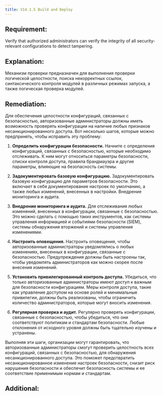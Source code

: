 ```yaml
---
title: V14.1.5 Build and Deploy
---
```







## Requirement:

Verify that authorized administrators can verify the integrity of all security-relevant configurations to detect tampering.

## Explanation:

Механизм проверки предназначен для выполнения проверки логической целостности, поиска некорректных ссылок, синтаксического контроля модулей в различных режимах запуска, а также логическая проверка модулей.

## Remediation:

Для обеспечения целостности конфигураций, связанных с безопасностью, авторизованные администраторы должны иметь возможность проверять конфигурации на наличие любых признаков несанкционированного доступа. Вот несколько шагов, которые можно предпринять, чтобы исправить эту проблему:

1. **Определить конфигурации безопасности.**
Начните с определения конфигураций, связанных с безопасностью, которые необходимо отслеживать. К ним могут относиться параметры безопасности, списки контроля доступа, правила брандмауэра и другие параметры, влияющие на безопасность системы.

2. **Задокументировать базовую конфигурацию.**
Задокументировать базовую конфигурацию для параметров безопасности. Это включает в себя документирование настроек по умолчанию, а также любых изменений, внесенных в настройки. Внедрение мониторинга и аудита.

3. **Внедрение мониторинга и аудита.**
Для отслеживания любых изменений, внесенных в конфигурации, связанные с безопасностью. Это можно сделать с помощью таких инструментов, как системы управления информацией и событиями безопасности (SIEM), системы обнаружения вторжений и системы управления изменениями.

4. **Настроить оповещения.**
Настроить оповещения, чтобы авторизованные администраторы уведомлялись о любых изменениях, внесенных в конфигурации, связанные с безопасностью. Предупреждения должны быть настроены так, чтобы уведомлять администраторов как можно скорее после внесения изменений.

5. **Установить привилегированный контроль доступа.**
Убедиться, что только авторизованные администраторы имеют доступ к важным для безопасности конфигурациям. Меры контроля доступа, такие как управление доступом на основе ролей и минимальные привилегии, должны быть реализованы, чтобы ограничить количество администраторов, которые могут вносить изменения.

6. **Регулярная проверка и аудит.**
Регулярно проверять конфигурации, связанные с безопасностью, чтобы убедиться, что они соответствуют политикам и стандартам безопасности. Любые отклонения от исходного уровня должны быть тщательно изучены и устранены. 

Выполняя эти шаги, организации могут гарантировать, что авторизованные администраторы смогут проверить целостность всех конфигураций, связанных с безопасностью, для обнаружения несанкционированного доступа. Это поможет предотвратить несанкционированное изменение настроек безопасности, снизит риск нарушения безопасности и обеспечит безопасность системы и ее соответствие применимым нормам и стандартам.

## Additional:




